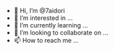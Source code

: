 - 👋 Hi, I’m @7aidori
- 👀 I’m interested in ...
- 🌱 I’m currently learning ...
- 💞️ I’m looking to collaborate on ...
- 📫 How to reach me ...

<!---
7aidori/7aidori is a ✨ special ✨ repository because its `README.md` (this file) appears on your GitHub profile.
You can click the Preview link to take a look at your changes.
--->
